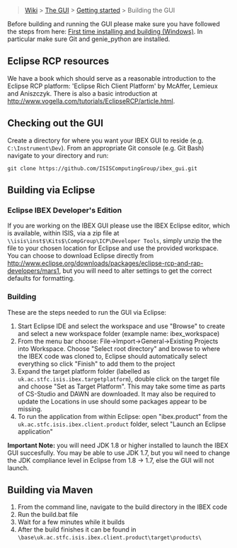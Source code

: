 > [Wiki](Home) > [The GUI](The-GUI) > [Getting started](GUI-Getting-Started) > Building the GUI

Before building and running the GUI please make sure you have followed the steps from here: [First time installing and building (Windows)](First-time-installing-and-building-(Windows)). In particular make sure Git and genie_python are installed.

## Eclipse RCP resources

We have a book which should serve as a reasonable introduction to the Eclipse RCP platform: 'Eclipse Rich Client Platform' by McAffer, Lemieux and Aniszczyk. There is also a basic introduction at http://www.vogella.com/tutorials/EclipseRCP/article.html.

## Checking out the GUI

Create a directory for where you want your IBEX GUI to reside (e.g. `C:\Instrument\Dev`). From an appropriate Git console (e.g. Git Bash) navigate to your directory and run:

`git clone https://github.com/ISISComputingGroup/ibex_gui.git`

## Building via Eclipse ##

### Eclipse IBEX Developer's Edition

If you are working on the IBEX GUI please use the IBEX Eclipse editor, which is available, within ISIS, via a zip file at `\\isis\inst$\Kits$\CompGroup\ICP\Developer Tools`, simply unzip the the file to your chosen location for Eclipse and use the provided workspace. You can choose to download Eclipse directly from ​http://www.eclipse.org/downloads/packages/eclipse-rcp-and-rap-developers/mars1, but you will need to alter settings to get the correct defaults for formatting.

### Building

These are the steps needed to run the GUI via Eclipse:

1. Start Eclipse IDE and select the workspace and use "Browse" to create and select a new workspace folder (example name: ibex_workspace)
1. From the menu bar choose: File->Import->General->Existing Projects into Workspace. Choose "Select root directory" and browse to where the IBEX code was cloned to, Eclipse should automatically select everything so click "Finish" to add them to the project
1. Expand the target platform folder (labelled as ``uk.ac.stfc.isis.ibex.targetplatform``), double click on the target file and choose "Set as Target Platform". This may take some time as parts of CS-Studio and DAWN are downloaded. It may also be required to update the Locations in use should some packages appear to be missing.
1. To run the application from within Eclipse: open "ibex.product" from the ``uk.ac.stfc.isis.ibex.client.product`` folder, select "Launch an Eclipse application"

**Important Note:** you will need JDK 1.8 or higher installed to launch the IBEX GUI succesfully. You may be able to use JDK 1.7, but you wil need to change the JDK compliance level in Eclipse from 1.8 -> 1.7, else the GUI will not launch.

## Building via Maven ##

1. From the command line, navigate to the build directory in the IBEX code
1. Run the build.bat file
1. Wait for a few minutes while it builds
1. After the build finishes it can be found in `\base\uk.ac.stfc.isis.ibex.client.product\target\products\`